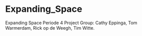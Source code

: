 # Expanding_Space
Expanding Space Periode 4 Project
Group: Cathy Eppinga, Tom Warmerdam, Rick op de Weegh, Tim Witte.
